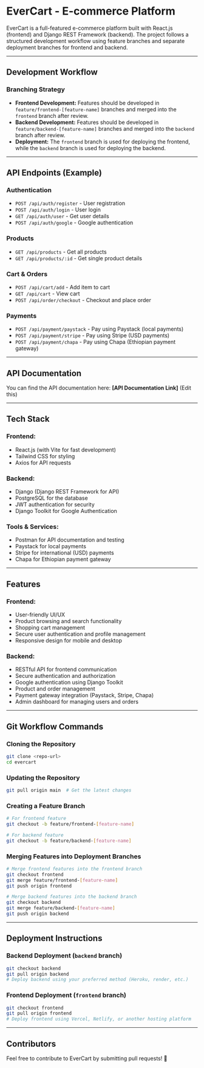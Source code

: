 # EverCart - E-commerce Platform

EverCart is a full-featured e-commerce platform built with React.js (frontend) and Django REST Framework (backend). The project follows a structured development workflow using feature branches and separate deployment branches for frontend and backend.

---

## **Development Workflow**

### **Branching Strategy**
- **Frontend Development:** Features should be developed in `feature/frontend-[feature-name]` branches and merged into the `frontend` branch after review.
- **Backend Development:** Features should be developed in `feature/backend-[feature-name]` branches and merged into the `backend` branch after review.
- **Deployment:** The `frontend` branch is used for deploying the frontend, while the `backend` branch is used for deploying the backend.

---

## **API Endpoints (Example)**

### **Authentication**
- `POST /api/auth/register` - User registration
- `POST /api/auth/login` - User login
- `GET /api/auth/user` - Get user details
- `POST /api/auth/google` - Google authentication

### **Products**
- `GET /api/products` - Get all products
- `GET /api/products/:id` - Get single product details

### **Cart & Orders**
- `POST /api/cart/add` - Add item to cart
- `GET /api/cart` - View cart
- `POST /api/order/checkout` - Checkout and place order

### **Payments**
- `POST /api/payment/paystack` - Pay using Paystack (local payments)
- `POST /api/payment/stripe` - Pay using Stripe (USD payments)
- `POST /api/payment/chapa` - Pay using Chapa (Ethiopian payment gateway)

---

## **API Documentation**
You can find the API documentation here: **[API Documentation Link]** (Edit this)

---

## **Tech Stack**

### **Frontend:**
- React.js (with Vite for fast development)
- Tailwind CSS for styling
- Axios for API requests

### **Backend:**
- Django (Django REST Framework for API)
- PostgreSQL for the database
- JWT authentication for security
- Django Toolkit for Google Authentication

### **Tools & Services:**
- Postman for API documentation and testing
- Paystack for local payments
- Stripe for international (USD) payments
- Chapa for Ethiopian payment gateway

---

## **Features**

### **Frontend:**
- User-friendly UI/UX
- Product browsing and search functionality
- Shopping cart management
- Secure user authentication and profile management
- Responsive design for mobile and desktop

### **Backend:**
- RESTful API for frontend communication
- Secure authentication and authorization
- Google authentication using Django Toolkit
- Product and order management
- Payment gateway integration (Paystack, Stripe, Chapa)
- Admin dashboard for managing users and orders

---

## **Git Workflow Commands**

### **Cloning the Repository**
```sh
git clone <repo-url>
cd evercart
```

### **Updating the Repository**
```sh
git pull origin main  # Get the latest changes
```

### **Creating a Feature Branch**
```sh
# For frontend feature
git checkout -b feature/frontend-[feature-name]

# For backend feature
git checkout -b feature/backend-[feature-name]
```

### **Merging Features into Deployment Branches**
```sh
# Merge frontend features into the frontend branch
git checkout frontend
git merge feature/frontend-[feature-name]
git push origin frontend

# Merge backend features into the backend branch
git checkout backend
git merge feature/backend-[feature-name]
git push origin backend
```

---

## **Deployment Instructions**

### **Backend Deployment (`backend` branch)**
```sh
git checkout backend
git pull origin backend
# Deploy backend using your preferred method (Heroku, render, etc.)
```

### **Frontend Deployment (`frontend` branch)**
```sh
git checkout frontend
git pull origin frontend
# Deploy frontend using Vercel, Netlify, or another hosting platform
```

---

## **Contributors**
Feel free to contribute to EverCart by submitting pull requests! 🚀


